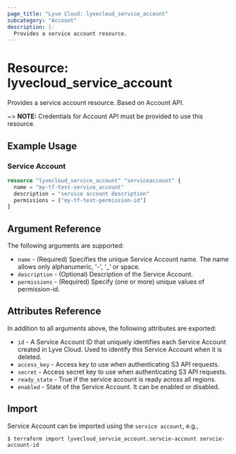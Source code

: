 ```yaml
---
page_title: "Lyve Cloud: lyvecloud_service_account"
subcategory: "Account"
description: |-
  Provides a service account resource.
---
```


# Resource: lyvecloud_service_account

Provides a service account resource. Based on Account API.

~> **NOTE:** Credentials for Account API must be provided to use this resource.

## Example Usage

### Service Account

```terraform
resource "lyvecloud_service_account" "serviceaccount" {
  name = "my-tf-test-service_account"
  description = "service account description"
  permissions = ["my-tf-test-permission-id"]
}
```

## Argument Reference
The following arguments are supported:

* `name` - (Required) Specifies the unique Service Account name. The name allows only alphanumeric, '-', '_' or space.
* `description` - (Optional) Description of the Service Account.
* `permissions` - (Required) Specify (one or more) unique values of permission-id.

## Attributes Reference
In addition to all arguments above, the following attributes are exported:

* `id` - A Service Account ID that uniquely identifies each Service Account created in Lyve Cloud. Used to identify this Service Account when it is deleted.
* `access_key` - Access key to use when authenticating S3 API requests.
* `secret` - Access secret key to use when authenticating S3 API requests.
* `ready_state` - True if the service account is ready across all regions.
* `enabled` - State of the Service Account. It can be enabled or disabled.

## Import

Service Account can be imported using the `service account`, e.g.,

```
$ terraform import lyvecloud_servcie_account.servcie-account servcie-account-id
```